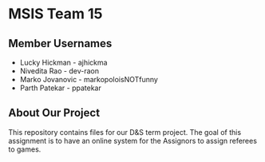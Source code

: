 # MSIS Team 15
## Member Usernames
- Lucky Hickman - ajhickma  
- Nivedita Rao - dev-raon  
- Marko Jovanovic - markopoloisNOTfunny  
- Parth Patekar - ppatekar  

## About Our Project
This repository contains files for our D&S term project. The goal of this assignment is to have an online system for the Assignors to assign referees to games.

